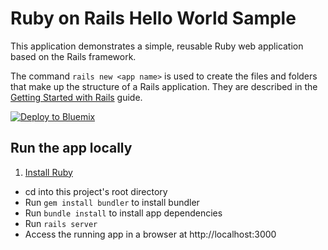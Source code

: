 # Ruby on Rails Hello World Sample

This application demonstrates a simple, reusable Ruby web application based on the Rails framework.

The command `rails new <app name>` is used to create the files and folders that make up the structure of a Rails application. They are described in the [Getting Started with Rails][] guide.

[![Deploy to Bluemix](https://bluemix.net/deploy/button.png)](https://bluemix.net/deploy)

## Run the app locally

1. [Install Ruby][]
+ cd into this project's root directory
+ Run `gem install bundler` to install bundler
+ Run `bundle install` to install app dependencies
+ Run `rails server`
+ Access the running app in a browser at http://localhost:3000

[Install Ruby]: https://www.ruby-lang.org/en/documentation/installation
[Getting Started with Rails]: http://guides.rubyonrails.org/v3.2.8/getting_started.html#creating-the-blog-application

